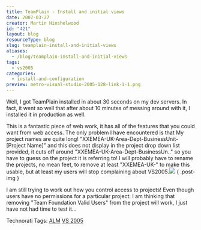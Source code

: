 ```yaml
---
title: TeamPlain - Install and initial views
date: 2007-03-27
creator: Martin Hinshelwood
id: "421"
layout: blog
resourceType: blog
slug: teamplain-install-and-initial-views
aliases:
  - /blog/teamplain-install-and-initial-views
tags:
  - vs2005
categories:
  - install-and-configuration
preview: metro-visual-studio-2005-128-link-1-1.png
---
```


Well, I got TeamPlain installed in about 30 seconds on my dev servers. In fact, it went so well that after about 10 minutes of messing around with it, I installed it in production as well.

This is a fantastic piece of web work, it has all of the features that you could want from web access. The only problem I have encountered is that My project names are quite long! "XXEMEA-UK-Area-Dept-BusinessUnit-\[Project Name\]" and this does not display in the project drop down list provided, it cuts off around "XXEMEA-UK-Area-Dept-BusinessUn.." so you have to guess on the project it is referring to! I will probably have to rename the projects, no mean feet, to remove at least "XXEMEA-UK-" to make this usable, but at least my users will stop complaining about VS2005.![](images/r_teamddl.JPG)
{ .post-img }

I am still trying to work out how you control access to projects! Even though users have no permissions for a particular project: I am thinking that removing "Team Foundation Valid Users" from the project will work, I just have not had time to test it...

Technorati Tags: [ALM](http://technorati.com/tags/ALM) [VS 2005](http://technorati.com/tags/VS+2005)

